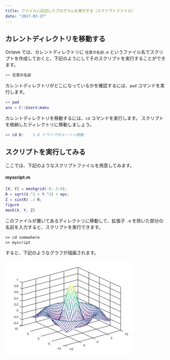 ```yaml
---
title: ファイルに記述したプログラムを実行する（スクリプトファイル）
date: "2017-03-27"
---
```


カレントディレクトリを移動する
----

Octave では、カレントディレクトリに `任意の名前.m` というファイル名でスクリプトを作成しておくと、下記のようにしてそのスクリプトを実行することができます。

~~~ matlab
>> 任意の名前
~~~

カレントディレクトリがどこになっているかを確認するには、`pwd` コマンドを実行します。

~~~ matlab
>> pwd
ans = C:\Users\maku
~~~

カレントディレクトリを移動するには、`cd` コマンドを実行します。
スクリプトを格納したディレクトリに移動しましょう。

~~~ matlab
>> cd D:    % D ドライブのルートへ移動
~~~

スクリプトを実行してみる
----

ここでは、下記のようなスクリプトファイルを用意してみます。

#### myscript.m

~~~ matlab
[X, Y] = meshgrid(-8:.5:8);
R = sqrt(X.^2 + Y.^2) + eps;
Z = sin(R) ./ R;
figure
mesh(X, Y, Z)
~~~

このファイルが置いてあるディレクトリに移動して、拡張子 `.m` を除いた部分の名前を入力すると、スクリプトを実行できます。

~~~
>> cd somewhere
>> myscript
~~~

すると、下記のようなグラフが描画されます。

![./read-script.png](./read-script.png)

